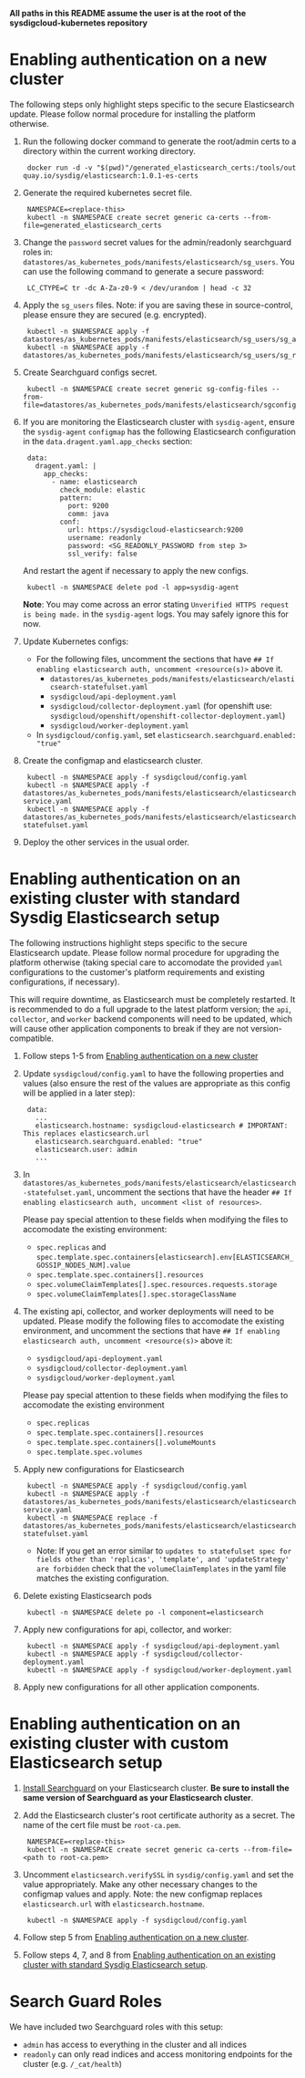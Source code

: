 **All paths in this README assume the user is at the root of the sysdigcloud-kubernetes repository**

# Enabling authentication on a new cluster

The following steps only highlight steps specific to the secure Elasticsearch update. Please follow normal procedure for installing the platform otherwise.

1. Run the following docker command to generate the root/admin certs to a directory within the current working directory.

        docker run -d -v "$(pwd)"/generated_elasticsearch_certs:/tools/out quay.io/sysdig/elasticsearch:1.0.1-es-certs

2. Generate the required kubernetes secret file.

        NAMESPACE=<replace-this>
        kubectl -n $NAMESPACE create secret generic ca-certs --from-file=generated_elasticsearch_certs

3. Change the `password` secret values for the admin/readonly searchguard roles in: `datastores/as_kubernetes_pods/manifests/elasticsearch/sg_users`. You can use the following command to generate a secure password:

        LC_CTYPE=C tr -dc A-Za-z0-9 < /dev/urandom | head -c 32

4. Apply the `sg_users` files. Note: if you are saving these in source-control, please ensure they are secured (e.g. encrypted).

        kubectl -n $NAMESPACE apply -f datastores/as_kubernetes_pods/manifests/elasticsearch/sg_users/sg_admin_secret.yml
        kubectl -n $NAMESPACE apply -f datastores/as_kubernetes_pods/manifests/elasticsearch/sg_users/sg_readonly_secret.yml

4. Create Searchguard configs secret.

        kubectl -n $NAMESPACE create secret generic sg-config-files --from-file=datastores/as_kubernetes_pods/manifests/elasticsearch/sgconfig

5. If you are monitoring the Elasticsearch cluster with `sysdig-agent`, ensure the `sysdig-agent` `configmap` has the following Elasticsearch configuration in the `data.dragent.yaml.app_checks` section:

        data:
          dragent.yaml: |
            app_checks:
              - name: elasticsearch
                check_module: elastic
                pattern:
                  port: 9200
                  comm: java
                conf:
                  url: https://sysdigcloud-elasticsearch:9200
                  username: readonly
                  password: <SG_READONLY_PASSWORD from step 3>
                  ssl_verify: false

    And restart the agent if necessary to apply the new configs.

        kubectl -n $NAMESPACE delete pod -l app=sysdig-agent

    **Note**: You may come across an error stating `Unverified HTTPS request is being made.` in the `sysdig-agent` logs. You may safely ignore this for now.

5. Update Kubernetes configs:
    * For the following files, uncomment the sections that have `## If enabling elasticsearch auth, uncomment <resource(s)>` above it.
      * `datastores/as_kubernetes_pods/manifests/elasticsearch/elasticsearch-statefulset.yaml`
      * `sysdigcloud/api-deployment.yaml`
      * `sysdigcloud/collector-deployment.yaml` (for openshift use: `sysdigcloud/openshift/openshift-collector-deployment.yaml`)
      * `sysdigcloud/worker-deployment.yaml`
    * In `sysdigcloud/config.yaml`, set `elasticsearch.searchguard.enabled: "true"`

6. Create the configmap and elasticsearch cluster.

        kubectl -n $NAMESPACE apply -f sysdigcloud/config.yaml
        kubectl -n $NAMESPACE apply -f datastores/as_kubernetes_pods/manifests/elasticsearch/elasticsearch-service.yaml
        kubectl -n $NAMESPACE apply -f datastores/as_kubernetes_pods/manifests/elasticsearch/elasticsearch-statefulset.yaml

7. Deploy the other services in the usual order.

# Enabling authentication on an existing cluster with standard Sysdig Elasticsearch setup

The following instructions highlight steps specific to the secure Elasticsearch update. Please follow normal procedure for upgrading the platform otherwise (taking special care to accomodate the provided `yaml` configurations to the customer's platform requirements and existing configurations, if necessary).

This will require downtime, as Elasticsearch must be completely restarted. It is recommended to do a full upgrade to the latest platform version; the `api`, `collector`, and `worker` backend components will need to be updated, which will cause other application components to break if they are not version-compatible.

1. Follow steps 1-5 from [Enabling authentication on a new cluster](#enabling-authentication-on-a-new-cluster)
2. Update `sysdigcloud/config.yaml` to have the following properties and values (also ensure the rest of the values are appropriate as this config will be applied in a later step):

        data:
          ...
          elasticsearch.hostname: sysdigcloud-elasticsearch # IMPORTANT: This replaces elasticsearch.url
          elasticsearch.searchguard.enabled: "true"
          elasticsearch.user: admin
          ...

3. In `datastores/as_kubernetes_pods/manifests/elasticsearch/elasticsearch-statefulset.yaml`, uncomment the sections that have the header `## If enabling elasticsearch auth, uncomment <list of resources>`.

    Please pay special attention to these fields when modifying the files to accomodate the existing environment:
    * `spec.replicas` and `spec.template.spec.containers[elasticsearch].env[ELASTICSEARCH_GOSSIP_NODES_NUM].value`
    * `spec.template.spec.containers[].resources`
    * `spec.volumeClaimTemplates[].spec.resources.requests.storage`
    * `spec.volumeClaimTemplates[].spec.storageClassName`

4. The existing api, collector, and worker deployments will need to be updated. Please modify the following files to accomodate the existing environment, and uncomment the sections that have `## If enabling elasticsearch auth, uncomment <resource(s)>` above it:
    * `sysdigcloud/api-deployment.yaml`
    * `sysdigcloud/collector-deployment.yaml`
    * `sysdigcloud/worker-deployment.yaml`

    Please pay special attention to these fields when modifying the files to accomodate the existing environment
    * `spec.replicas`
    * `spec.template.spec.containers[].resources`
    * `spec.template.spec.containers[].volumeMounts`
    * `spec.template.spec.volumes`

5. Apply new configurations for Elasticsearch

        kubectl -n $NAMESPACE apply -f sysdigcloud/config.yaml
        kubectl -n $NAMESPACE apply -f datastores/as_kubernetes_pods/manifests/elasticsearch/elasticsearch-service.yaml
        kubectl -n $NAMESPACE replace -f datastores/as_kubernetes_pods/manifests/elasticsearch/elasticsearch-statefulset.yaml

    * Note: If you get an error similar to `updates to statefulset spec for fields other than 'replicas', 'template', and 'updateStrategy' are forbidden` check that the `volumeClaimTemplates` in the yaml file matches the existing configuration.

6. Delete existing Elasticsearch pods

        kubectl -n $NAMESPACE delete po -l component=elasticsearch

7. Apply new configurations for api, collector, and worker:

        kubectl -n $NAMESPACE apply -f sysdigcloud/api-deployment.yaml
        kubectl -n $NAMESPACE apply -f sysdigcloud/collector-deployment.yaml
        kubectl -n $NAMESPACE apply -f sysdigcloud/worker-deployment.yaml

8. Apply new configurations for all other application components.

# Enabling authentication on an existing cluster with custom Elasticsearch setup

1. [Install Searchguard](https://docs.search-guard.com/latest/search-guard-installation) on your Elasticsearch cluster. **Be sure to install the same version of Searchguard as your Elasticsearch cluster**.
2. Add the Elasticsearch cluster's root certificate authority as a secret. The name of the cert file must be `root-ca.pem`.

        NAMESPACE=<replace-this>
        kubectl -n $NAMESPACE create secret generic ca-certs --from-file=<path to root-ca.pem>

3. Uncomment `elasticsearch.verifySSL` in `sysdig/config.yaml` and set the value appropriately. Make any other necessary changes to the configmap values and apply. Note: the new configmap replaces `elasticsearch.url` with `elasticsearch.hostname`.

        kubectl -n $NAMESPACE apply -f sysdigcloud/config.yaml

4. Follow step 5 from [Enabling authentication on a new cluster](#enabling-authentication-on-a-new-cluster).

5. Follow steps 4, 7, and 8 from [Enabling authentication on an existing cluster with standard Sysdig Elasticsearch setup](#enabling-authentication-on-an-existing-cluster-with-standard-sysdig-elasticsearch-setup).

# Search Guard Roles

We have included two Searchguard roles with this setup:
* `admin` has access to everything in the cluster and all indices
* `readonly` can only read indices and access monitoring endpoints for the cluster (e.g. `/_cat/health`)
